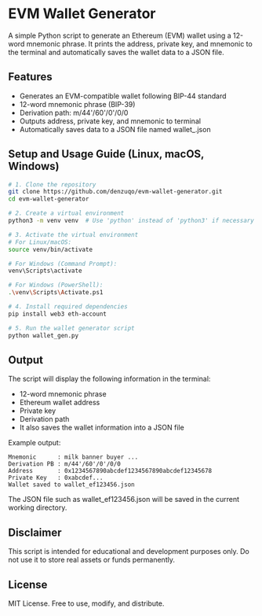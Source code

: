 # EVM Wallet Generator

A simple Python script to generate an Ethereum (EVM) wallet using a 12-word mnemonic phrase. It prints the address, private key, and mnemonic to the terminal and automatically saves the wallet data to a JSON file.

## Features

- Generates an EVM-compatible wallet following BIP-44 standard
- 12-word mnemonic phrase (BIP-39)
- Derivation path: m/44'/60'/0'/0/0
- Outputs address, private key, and mnemonic to terminal
- Automatically saves data to a JSON file named wallet_<last-8-chars-of-address>.json

## Setup and Usage Guide (Linux, macOS, Windows)

```bash
# 1. Clone the repository
git clone https://github.com/denzuqo/evm-wallet-generator.git
cd evm-wallet-generator

# 2. Create a virtual environment
python3 -m venv venv  # Use 'python' instead of 'python3' if necessary

# 3. Activate the virtual environment
# For Linux/macOS:
source venv/bin/activate

# For Windows (Command Prompt):
venv\Scripts\activate

# For Windows (PowerShell):
.\venv\Scripts\Activate.ps1

# 4. Install required dependencies
pip install web3 eth-account

# 5. Run the wallet generator script
python wallet_gen.py
```

## Output

The script will display the following information in the terminal:
- 12-word mnemonic phrase
- Ethereum wallet address
- Private key
- Derivation path
- It also saves the wallet information into a JSON file

Example output:
```
Mnemonic      : milk banner buyer ...
Derivation PB : m/44'/60'/0'/0/0
Address       : 0x1234567890abcdef1234567890abcdef12345678
Private Key   : 0xabcdef...
Wallet saved to wallet_ef123456.json
```

The JSON file such as wallet_ef123456.json will be saved in the current working directory.

## Disclaimer

This script is intended for educational and development purposes only. Do not use it to store real assets or funds permanently.

## License

MIT License. Free to use, modify, and distribute.
